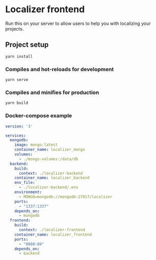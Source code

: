 # Localizer frontend

Run this on your server to allow users to help you with localizing your projects.

## Project setup

```
yarn install
```

### Compiles and hot-reloads for development

```
yarn serve
```

### Compiles and minifies for production

```
yarn build
```


### Docker-compose example
```yaml
version: '3'

services:
  mongodb:
    image: mongo:latest
    container_name: localizer_mongo
    volumes:
      - ./mongo-volumes:/data/db
  backend:
    build:
      context: ./localizer-backend
    container_name: localizer_backend
    env_file:
      - ./localizer-backend/.env
    environment:
      - MONGO=mongodb://mongodb:27017/localizer
    ports:
      - "1337:1337"
    depends_on:
      - mongodb
  frontend:
    build:
      context: ./localizer-frontend
    container_name: localizer_frontend
    ports:
      - "8080:80"
    depends_on:
      - backend

```
